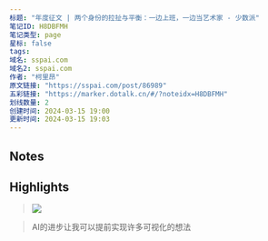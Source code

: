 ```yaml
---
标题: "年度征文 | 两个身份的拉扯与平衡：一边上班，一边当艺术家 - 少数派"
笔记ID: H8DBFMH
笔记类型: page
星标: false
tags: 
域名: sspai.com
域名2: sspai.com
作者: "柯里昂"
原文链接: "https://sspai.com/post/86989"
五彩链接: "https://marker.dotalk.cn/#/?noteidx=H8DBFMH"
划线数量: 2
创建时间: 2024-03-15 19:00
更新时间: 2024-03-15 19:03
---
```


## Notes


## Highlights
> ![](https://cdn.sspai.com/2024/03/06/8fc64e4e45a9143a3d6c177e4e7eb95a.jpg?imageView2/2/w/1120/q/90/interlace/1/ignore-error/1)

> AI的进步让我可以提前实现许多可视化的想法

